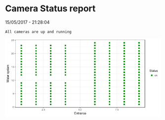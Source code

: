 Camera Status report
================
15/05/2017 - 21:28:04

    All cameras are up and running

![](camreport_files/figure-markdown_github/unnamed-chunk-2-1.png)
